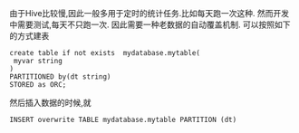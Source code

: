 由于Hive比较慢,因此一般多用于定时的统计任务.比如每天跑一次这种.
然而开发中需要测试,每天不只跑一次. 因此需要一种老数据的自动覆盖机制.
可以按照如下的方式建表
```
create table if not exists  mydatabase.mytable(
 myvar string
)
PARTITIONED by(dt string)
STORED as ORC;
```
然后插入数据的时候,就
```
INSERT overwrite TABLE mydatabase.mytable PARTITION (dt)
```


